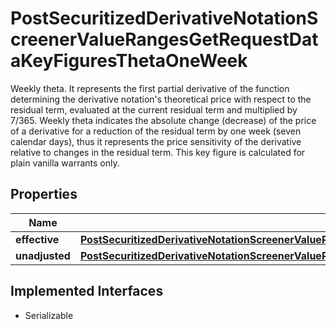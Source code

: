 

# PostSecuritizedDerivativeNotationScreenerValueRangesGetRequestDataKeyFiguresThetaOneWeek

Weekly theta. It represents the first partial derivative of the function determining the derivative notation's theoretical price with respect to the residual term, evaluated at the current residual term and multiplied by 7/365. Weekly theta indicates the absolute change (decrease) of the price of a derivative for a reduction of the residual term by one week (seven calendar days), thus it represents the price sensitivity of the derivative relative to changes in the residual term. This key figure is calculated for plain vanilla warrants only.

## Properties

Name | Type | Description | Notes
------------ | ------------- | ------------- | -------------
**effective** | [**PostSecuritizedDerivativeNotationScreenerValueRangesGetRequestDataKeyFiguresThetaOneWeekEffective**](PostSecuritizedDerivativeNotationScreenerValueRangesGetRequestDataKeyFiguresThetaOneWeekEffective.md) |  |  [optional]
**unadjusted** | [**PostSecuritizedDerivativeNotationScreenerValueRangesGetRequestDataKeyFiguresThetaOneWeekUnadjusted**](PostSecuritizedDerivativeNotationScreenerValueRangesGetRequestDataKeyFiguresThetaOneWeekUnadjusted.md) |  |  [optional]


## Implemented Interfaces

* Serializable


